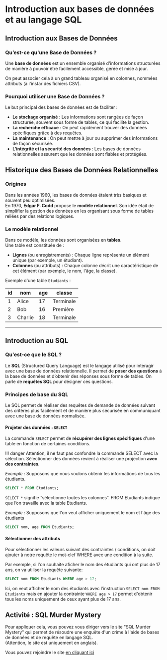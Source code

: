 # Introduction aux bases de données et au langage SQL

## Introduction aux Bases de Données

### Qu’est-ce qu'une Base de Données ?

Une **base de données** est un ensemble organisé d'informations structurées de manière à pouvoir être facilement accessible, gérée et mise à jour.

On peut associer cela à un grand tableau organisé en colonnes, nommées attributs (à l'instar des fichiers CSV).

### Pourquoi utiliser une Base de Données ?

Le but principal des bases de données est de faciliter :

- **Le stockage organisé** : Les informations sont rangées de façon structurée, souvent sous forme de tables, ce qui facilite la gestion.
- **La recherche efficace** : On peut rapidement trouver des données spécifiques grâce à des requêtes.
- **La maintenance** : On peut mettre à jour ou supprimer des informations de façon sécurisée.
- **L'intégrité et la sécurité des données** : Les bases de données relationnelles assurent que les données sont fiables et protégées.

## Historique des Bases de Données Relationnelles

### Origines
Dans les années 1960, les bases de données étaient très basiques et souvent peu optimisées.  
En 1970, **Edgar F. Codd** propose le **modèle relationnel**. Son idée était de simplifier la gestion des données en les organisant sous forme de tables reliées par des relations logiques.

### Le modèle relationnel

Dans ce modèle, les données sont organisées en **tables**.  
Une table est constituée de :

- **Lignes** (ou enregistrements) : Chaque ligne représente un élément unique (par exemple, un étudiant).
- **Colonnes** (ou attributs) : Chaque colonne décrit une caractéristique de cet élément (par exemple, le nom, l'âge, la classe).

Exemple d'une table `Etudiants` :

| id  | nom       | age | classe   |
|-----|-----------|-----|----------|
| 1   | Alice     | 17  | Terminale|
| 2   | Bob       | 16  | Première |
| 3   | Charlie   | 18  | Terminale|

---

## Introduction au SQL

### Qu'est-ce que le SQL ?
Le **SQL** (Structured Query Language) est le langage utilisé pour interagir avec une base de données relationnelle. Il permet de **poser des questions** à la base de données et d’obtenir des réponses sous forme de tables. On parle de **requêtes SQL** pour désigner ces questions.

### Principes de base du SQL

Le SQL permet de réaliser des requêtes de demande de données suivant des critères plus facilement et de manière plus sécurisée en communiquant avec une base de données normalisée.

#### Projeter des données : `SELECT`

La commande `SELECT` permet de **récupérer des lignes spécifiques** d'une table en fonction de certaines conditions.

!!! danger
    Attention, il ne faut pas confondre la commande SELECT avec la sélection. Sélectionner des données revient à réaliser une projection **avec des contraintes**.

*Exemple* : Supposons que nous voulons obtenir les informations de tous les étudiants.

```sql
SELECT * FROM Etudiants;
```

`SELECT *` signifie “sélectionne toutes les colonnes”. FROM Etudiants indique que l’on travaille avec la table Etudiants.

*Exemple* : Supposons que l'on veut afficher uniquement le nom et l'âge des étudiants

```sql
SELECT nom, age FROM Etudiants;
```

#### Sélectionner des attributs

Pour sélectionner les valeurs suivant des contraintes / conditions, on doit ajouter à notre requête le mot-clef WHERE avec une condition à la suite.

Par exemple, si l'on souhaite aficher le nom des étudiants qui ont plus de 17 ans, on va utiliser la requête suivante:

```sql
SELECT nom FROM Etudiants WHERE age > 17;
```
Ici, on veut afficher le nom des étudiants avec l'instruction `SELECT nom FROM Etudiants` mais en ajouter la contrainte `WHERE age > 17` permet d'obtenir tous les noms uniquement de ceux ayant plus de 17 ans.


## Activité : SQL Murder Mystery

Pour appliquer cela, vous pouvez vous diriger vers le site "SQL Murder Mystery" qui permet de résoudre une enquête d'un crime à l'aide de bases de données et de requête en langage SQL.  
(Attention, le site est uniquement en anglais).

Vous pouvez rejoindre le site [en cliquant ici](https://mystery.knightlab.com)